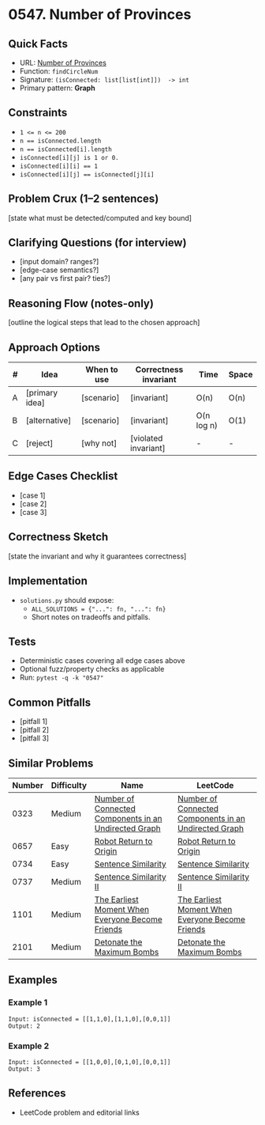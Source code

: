 # 0547. Number of Provinces

## Quick Facts

- URL: [Number of Provinces](https://leetcode.com/problems/number-of-provinces/)
- Function: `findCircleNum`
- Signature: `(isConnected: list[list[int]])  -> int`
- Primary pattern: **Graph**

## Constraints

- `1 <= n <= 200`
- `n == isConnected.length`
- `n == isConnected[i].length`
- `isConnected[i][j] is 1 or 0.`
- `isConnected[i][i] == 1`
- `isConnected[i][j] == isConnected[j][i]`

## Problem Crux (1–2 sentences)

[state what must be detected/computed and key bound]

## Clarifying Questions (for interview)

- [input domain? ranges?]
- [edge-case semantics?]
- [any pair vs first pair? ties?]

## Reasoning Flow (notes-only)

[outline the logical steps that lead to the chosen approach]

## Approach Options

| # | Idea | When to use | Correctness invariant | Time | Space |
|---|------|-------------|-----------------------|------|-------|
| A | [primary idea] | [scenario] | [invariant] | O(n) | O(n) |
| B | [alternative] | [scenario] | [invariant] | O(n log n) | O(1) |
| C | [reject] | [why not] | [violated invariant] | - | - |

## Edge Cases Checklist

- [case 1]
- [case 2]
- [case 3]

## Correctness Sketch

[state the invariant and why it guarantees correctness]

## Implementation

- `solutions.py` should expose:
  - `ALL_SOLUTIONS = {"...": fn, "...": fn}`
  - Short notes on tradeoffs and pitfalls.

## Tests

- Deterministic cases covering all edge cases above
- Optional fuzz/property checks as applicable
- Run: `pytest -q -k "0547"`

## Common Pitfalls

- [pitfall 1]
- [pitfall 2]
- [pitfall 3]

## Similar Problems

| Number | Difficulty | Name | LeetCode |
|---|---|---|---|
| 0323 | Medium | [Number of Connected Components in an Undirected Graph](../0323-number-of-connected-components-in-an-undirected-graph/readme.md) | [Number of Connected Components in an Undirected Graph](https://leetcode.com/problems/number-of-connected-components-in-an-undirected-graph/) |
| 0657 | Easy | [Robot Return to Origin](../0657-robot-return-to-origin/readme.md) | [Robot Return to Origin](https://leetcode.com/problems/robot-return-to-origin/) |
| 0734 | Easy | [Sentence Similarity](../0734-sentence-similarity/readme.md) | [Sentence Similarity](https://leetcode.com/problems/sentence-similarity/) |
| 0737 | Medium | [Sentence Similarity II](../0737-sentence-similarity-ii/readme.md) | [Sentence Similarity II](https://leetcode.com/problems/sentence-similarity-ii/) |
| 1101 | Medium | [The Earliest Moment When Everyone Become Friends](../1101-the-earliest-moment-when-everyone-become-friends/readme.md) | [The Earliest Moment When Everyone Become Friends](https://leetcode.com/problems/the-earliest-moment-when-everyone-become-friends/) |
| 2101 | Medium | [Detonate the Maximum Bombs](../2101-detonate-the-maximum-bombs/readme.md) | [Detonate the Maximum Bombs](https://leetcode.com/problems/detonate-the-maximum-bombs/) |

## Examples

### Example 1

```text
Input: isConnected = [[1,1,0],[1,1,0],[0,0,1]]
Output: 2
```

### Example 2

```text
Input: isConnected = [[1,0,0],[0,1,0],[0,0,1]]
Output: 3
```

## References

- LeetCode problem and editorial links
